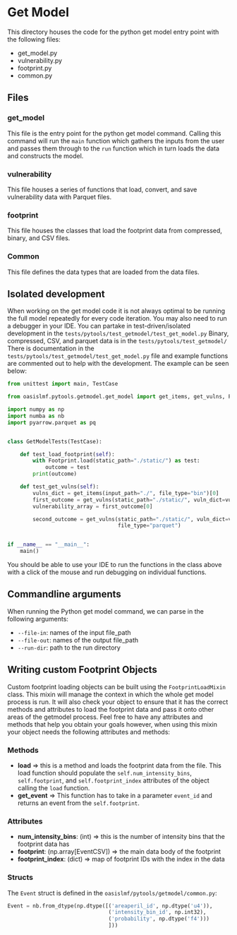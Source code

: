 # Get Model 
This directory houses the code for the python get model entry point with the following files:

- get_model.py
- vulnerability.py
- footprint.py
- common.py

## Files

### get_model
This file is the entry point for the python get model command. Calling this command will run the ```main``` function 
which gathers the inputs from the user and passes them through to the ```run``` function which in turn loads the 
data and constructs the model.

### vulnerability 
This file houses a series of functions that load, convert, and save vulnerability data with Parquet files.

### footprint
This file houses the classes that load the footprint data from compressed, binary, and CSV files.

### Common
This file defines the data types that are loaded from the data files.


## Isolated development 
When working on the get model code it is not always optimal to be running the full model repeatedly for every code 
iteration. You may also need to run a debugger in your IDE. You can partake in test-driven/isolated development
in the ```tests/pytools/test_getmodel/test_get_model.py``` Binary, compressed, CSV, and parquet data is in the 
```tests/pytools/test_getmodel/``` There is documentation in the  ```tests/pytools/test_getmodel/test_get_model.py```
file and example functions are commented out to help with the development. The example can be seen below:
```python
from unittest import main, TestCase

from oasislmf.pytools.getmodel.get_model import get_items, get_vulns, Footprint

import numpy as np
import numba as nb
import pyarrow.parquet as pq


class GetModelTests(TestCase):

    def test_load_footprint(self):
        with Footprint.load(static_path="./static/") as test:
            outcome = test
        print(outcome)

    def test_get_vulns(self):
        vulns_dict = get_items(input_path="./", file_type="bin")[0]
        first_outcome = get_vulns(static_path="./static/", vuln_dict=vulns_dict, num_intensity_bins=50, file_type="bin")
        vulnerability_array = first_outcome[0]

        second_outcome = get_vulns(static_path="./static/", vuln_dict=vulns_dict, num_intensity_bins=50,
                                   file_type="parquet")


if __name__ == "__main__":
    main()
```
You should be able to use your IDE to run the functions in the class above with a click of the mouse and run debugging 
on individual functions.

## Commandline arguments 
When running the Python get model command, we can parse in the following arguments:

- ```--file-in```: names of the input file_path
- ```--file-out```: names of the output file_path
- ```--run-dir```: path to the run directory


## Writing custom Footprint Objects 
Custom footprint loading objects can be built using the ```FootprintLoadMixin``` class. This mixin will manage the 
context in which the whole get model process is run. It will also check your object to ensure that it has the 
correct methods and attributes to load the footprint data and pass it onto other areas of the getmodel process. Feel 
free to have any attributes and methods that help you obtain your goals however, when 
using this mixin your object needs the following attributes and methods:

### Methods
- **load** => this is a method and loads the footprint data from the file. This load function should populate the 
```self.num_intensity_bins```, ```self.footprint```, and ```self.footprint_index``` attributes of the object calling
the ```load``` function.
- **get_event** => This function has to take in a parameter ```event_id``` and returns an event from the 
```self.footprint```.

### Attributes
- **num_intensity_bins**: (int) => this is the number of intensity bins that the footprint data has 
- **footprint**: (np.array[EventCSV]) => the main data body of the footprint
- **footprint_index**: (dict) => map of footprint IDs with the index in the data

### Structs 
The ```Event``` struct is defined in the ```oasislmf/pytools/getmodel/common.py```:
```python
Event = nb.from_dtype(np.dtype([('areaperil_id', np.dtype('u4')),
                                ('intensity_bin_id', np.int32),
                                ('probability', np.dtype('f4')))
                                ]))
```